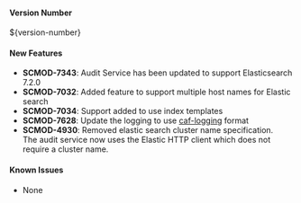#### Version Number
${version-number}

#### New Features
- **SCMOD-7343**: Audit Service has been updated to support Elasticsearch 7.2.0
- **SCMOD-7032**: Added feature to support multiple host names for Elastic search
- **SCMOD-7034**: Support added to use index templates
- **SCMOD-7628**: Update the logging to use [caf-logging](https://github.com/CAFapi/caf-logging) format
- **SCMOD-4930**: Removed elastic search cluster name specification.  
The audit service now uses the Elastic HTTP client which does not require a cluster name.

#### Known Issues
- None
